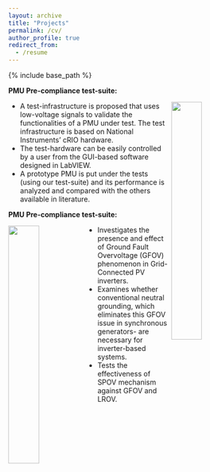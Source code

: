```yaml
---
layout: archive
title: "Projects"
permalink: /cv/
author_profile: true
redirect_from:
  - /resume
---
```


{% include base_path %}

**PMU Pre-compliance test-suite:**

<img align="right" width="35%" src="https://user-images.githubusercontent.com/6533632/191937875-22fb1072-202e-4e8b-bdda-5f5ac7e5d33d.gif">

- A test-infrastructure is proposed that uses low-voltage signals to validate the functionalities of a PMU under test. The test infrastructure is based on National Instruments’ cRIO hardware.
- The test-hardware can be easily controlled by a user from the GUI-based software designed in LabVIEW.
- A prototype PMU is put under the tests (using our test-suite) and its performance is analyzed and compared with the others available in literature.


**PMU Pre-compliance test-suite:**

<img align="left" width="35%" src="https://user-images.githubusercontent.com/6533632/191942657-3789afaf-bcd0-4fd2-9f74-8f5eb8c771bd.gif">

-  Investigates the presence and effect of Ground Fault Overvoltage (GFOV) phenomenon in Grid-Connected PV inverters. 
-  Examines whether conventional neutral grounding, which eliminates this GFOV issue in synchronous generators- are necessary for inverter-based systems. 
-  Tests the effectiveness of SPOV mechanism against GFOV and LROV. 



